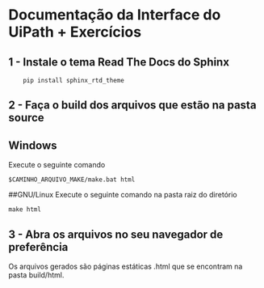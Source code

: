 # Documentação da Interface do UiPath + Exercícios

## 1 - Instale o tema Read The Docs do Sphinx

```
	pip install sphinx_rtd_theme
```

## 2 - Faça o build dos arquivos que estão na pasta source
## Windows
Execute o seguinte comando
```
$CAMINHO_ARQUIVO_MAKE/make.bat html
```

##GNU/Linux
Execute o seguinte comando na pasta raiz do diretório
```
make html
````

## 3 - Abra os arquivos no seu navegador de preferência
Os arquivos gerados são páginas estáticas .html que se encontram na pasta build/html.